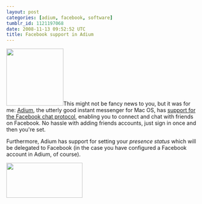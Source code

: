 ```yaml
---
layout: post
categories: [adium, facebook, software]
tumblr_id: 1121197068
date: 2008-11-13 09:52:52 UTC
title: Facebook support in Adium
---
```


<a href="/attachments/2008/11/adium-facebook-support.png"><img src="/attachments/2008/11/adium-facebook-support-150x150.png" alt="" title="adium-facebook-support" width="150" height="150" class="alignright size-thumbnail wp-image-895" /></a>This might not be fancy news to you, but it was for me: <a href="http://adiumx.com/">Adium</a>, the utterly good instant messenger for Mac OS, has <a href="http://adiumx.com/blog/2008/05/facebook-chat-in-adium/">support for the Facebook chat protocol</a>, enabling you to connect and chat with friends on Facebook. No hassle with adding friends accounts, just sign in once and then you're set.

Furthermore, Adium has support for setting your <em>presence status</em> which will be delegated to Facebook (in the case you have configured a Facebook account in Adium, of course).

<a href="/attachments/2008/11/adium-facebook-set-presence.png"><img src="/attachments/2008/11/adium-facebook-set-presence-small.png" alt="" title="adium-facebook-set-presence-small" width="200" height="92" class="alignnone size-full wp-image-904" /></a>
